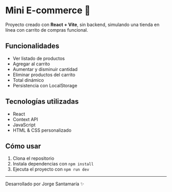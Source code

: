 # Mini E-commerce 🛒

Proyecto creado con **React + Vite**, sin backend, simulando una tienda en línea con carrito de compras funcional.

## Funcionalidades

- Ver listado de productos
- Agregar al carrito
- Aumentar y disminuir cantidad
- Eliminar productos del carrito
- Total dinámico
- Persistencia con LocalStorage

## Tecnologías utilizadas

- React
- Context API
- JavaScript
- HTML & CSS personalizado

## Cómo usar

1. Clona el repositorio
2. Instala dependencias con `npm install`
3. Ejecuta el proyecto con `npm run dev`

---

Desarrollado por Jorge Santamaría ✨
